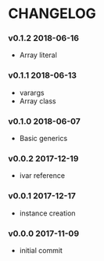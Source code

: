 # CHANGELOG

### v0.1.2 2018-06-16

- Array literal

### v0.1.1 2018-06-13

- varargs
- Array class

### v0.1.0 2018-06-07

- Basic generics

### v0.0.2 2017-12-19

- ivar reference

### v0.0.1 2017-12-17

- instance creation

### v0.0.0 2017-11-09

- initial commit
